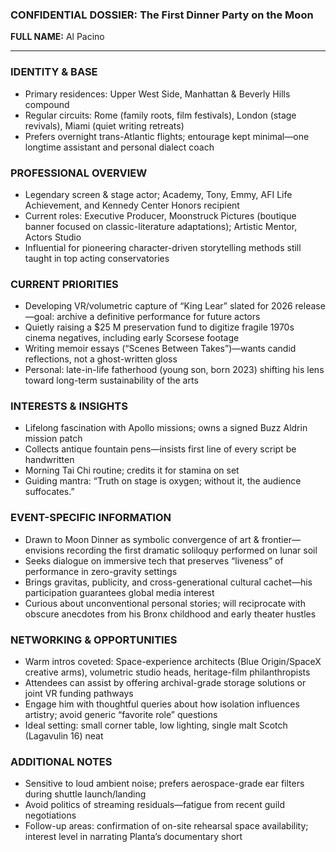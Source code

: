 ### CONFIDENTIAL DOSSIER: The First Dinner Party on the Moon

**FULL NAME:** Al Pacino

---
### IDENTITY & BASE
- Primary residences: Upper West Side, Manhattan & Beverly Hills compound
- Regular circuits: Rome (family roots, film festivals), London (stage revivals), Miami (quiet writing retreats)
- Prefers overnight trans-Atlantic flights; entourage kept minimal—one longtime assistant and personal dialect coach

### PROFESSIONAL OVERVIEW
- Legendary screen & stage actor; Academy, Tony, Emmy, AFI Life Achievement, and Kennedy Center Honors recipient
- Current roles: Executive Producer, Moonstruck Pictures (boutique banner focused on classic-literature adaptations); Artistic Mentor, Actors Studio
- Influential for pioneering character-driven storytelling methods still taught in top acting conservatories

### CURRENT PRIORITIES
- Developing VR/volumetric capture of “King Lear” slated for 2026 release—goal: archive a definitive performance for future actors  
- Quietly raising a $25 M preservation fund to digitize fragile 1970s cinema negatives, including early Scorsese footage
- Writing memoir essays (“Scenes Between Takes”)—wants candid reflections, not a ghost-written gloss
- Personal: late-in-life fatherhood (young son, born 2023) shifting his lens toward long-term sustainability of the arts

### INTERESTS & INSIGHTS
- Lifelong fascination with Apollo missions; owns a signed Buzz Aldrin mission patch
- Collects antique fountain pens—insists first line of every script be handwritten
- Morning Tai Chi routine; credits it for stamina on set
- Guiding mantra: “Truth on stage is oxygen; without it, the audience suffocates.”

### EVENT-SPECIFIC INFORMATION
- Drawn to Moon Dinner as symbolic convergence of art & frontier—envisions recording the first dramatic soliloquy performed on lunar soil
- Seeks dialogue on immersive tech that preserves “liveness” of performance in zero-gravity settings
- Brings gravitas, publicity, and cross-generational cultural cachet—his participation guarantees global media interest
- Curious about unconventional personal stories; will reciprocate with obscure anecdotes from his Bronx childhood and early theater hustles

### NETWORKING & OPPORTUNITIES
- Warm intros coveted: Space-experience architects (Blue Origin/SpaceX creative arms), volumetric studio heads, heritage-film philanthropists
- Attendees can assist by offering archival-grade storage solutions or joint VR funding pathways
- Engage him with thoughtful queries about how isolation influences artistry; avoid generic “favorite role” questions
- Ideal setting: small corner table, low lighting, single malt Scotch (Lagavulin 16) neat

### ADDITIONAL NOTES
- Sensitive to loud ambient noise; prefers aerospace-grade ear filters during shuttle launch/landing
- Avoid politics of streaming residuals—fatigue from recent guild negotiations
- Follow-up areas: confirmation of on-site rehearsal space availability; interest level in narrating Planta’s documentary short
